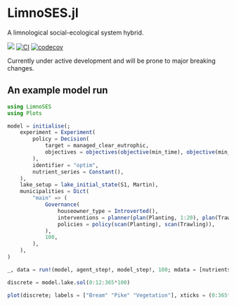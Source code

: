 # LimnoSES.jl
A limnological social-ecological system hybrid.

[![](https://img.shields.io/badge/docs-latest-blue.svg)](https://libbum.github.io/LimnoSES.jl/dev)
[![CI](https://github.com/Libbum/LimnoSES.jl/workflows/CI/badge.svg)](https://github.com/Libbum/LimnoSES.jl/actions?query=workflow%3ACI)
[![codecov](https://codecov.io/gh/Libbum/LimnoSES.jl/branch/master/graph/badge.svg)](https://codecov.io/gh/Libbum/LimnoSES.jl)

Currently under active development and will be prone to major breaking changes.

## An example model run

```julia
using LimnoSES
using Plots

model = initialise(;
    experiment = Experiment(
        policy = Decision(
            target = managed_clear_eutrophic,
            objectives = objectives(objective(min_time), objective(min_cost)),
        ),
        identifier = "optim",
        nutrient_series = Constant(),
    ),
    lake_setup = lake_initial_state(S1, Martin),
    municipalities = Dict(
        "main" => (
            Governance(
                houseowner_type = Introverted(),
                interventions = planner(plan(Planting, 1:20), plan(Trawling, 1:20)),
                policies = policy(scan(Planting), scan(Trawling)),
            ),
            100,
        ),
    ),
)

_, data = run!(model, agent_step!, model_step!, 100; mdata = [nutrients])

discrete = model.lake.sol(0:12:365*100)

plot(discrete; labels = ["Bream" "Pike" "Vegetation"], xticks = (0:365*5:365*100, 0:5:100))
```

